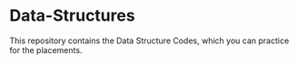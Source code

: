 # Data-Structures

This repository contains the Data Structure Codes, which you can practice for the placements.
